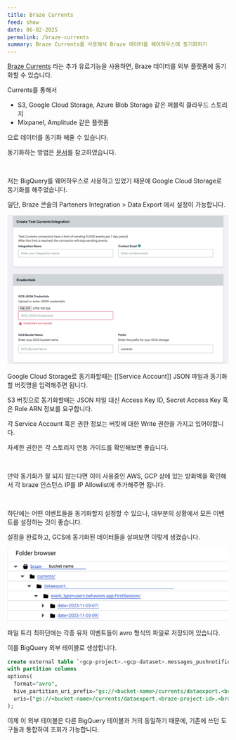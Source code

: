```yaml
---
title: Braze Currents
feed: show
date: 06-02-2025
permalink: /braze-currents
summary: Braze Currents를 사용해서 Braze 데이터를 웨어하우스에 동기화하기
---
```


[Braze Currents](https://www.braze.com/docs/user_guide/data/braze_currents/) 라는 추가 유료기능을 사용하면, Braze 데이터를 외부 플랫폼에 동기화할 수 있습니다.

Currents를 통해서
- S3, Google Cloud Storage, Azure Blob Storage 같은 퍼블릭 클라우드 스토리지
- Mixpanel, Amplitude 같은 플랫폼

으로 데이터를 동기화 해줄 수 있습니다.

동기화하는 방법은 [문서](https://www.braze.com/docs/user_guide/data/braze_currents/setting_up_currents)를 참고하였습니다.

<br/>

저는 BigQuery를 웨어하우스로 사용하고 있었기 때문에 Google Cloud Storage로 동기화를 해주었습니다.

일단, Braze 콘솔의 Parteners Integration > Data Export 에서 설정이 가능합니다.

![Currents Configuration](/assets/img/braze/currents-config.png "Currents Configuration")

Google Cloud Storage로 동기화할때는 [[Service Account]] JSON 파일과 동기화할 버킷명을 입력해주면 됩니다.

S3 버킷으로 동기화할때는 JSON 파일 대신 Access Key ID, Secret Access Key 혹은 Role ARN 정보를 요구합니다.

각 Service Account 혹은 권한 정보는 버킷에 대한 Write 권한을 가지고 있어야합니다.

자세한 권한은 각 스토리지 연동 가이드를 확인해보면 좋습니다.

<br/>

만약 동기화가 잘 되지 않는다면 이미 사용중인 AWS, GCP 상에 있는 방화벽을 확인해서 각 braze 인스턴스 IP를 IP Allowlist에 추가해주면 됩니다.

<br/>

하단에는 어떤 이벤트들을 동기화할지 설정할 수 있으나, 대부분의 상황에서 모든 이벤트를 설정하는 것이 좋습니다.

설정을 완료하고, GCS에 동기화된 데이터들을 살펴보면 이렇게 생겼습니다.

![Currents GCS](/assets/img/braze/currents-gcs-folder.png "Currents GCS")

파일 트리 최하단에는 각종 유저 이벤트들이 avro 형식의 파일로 저장되어 있습니다.

이를 BigQuery 외부 테이블로 생성합니다.

```sql
create external table `<gcp-project>.<gcp-dataset>.messages_pushnotification_send`
with partition columns
options(
  format="avro",
  hive_partition_uri_prefix="gs://<bucket-name>/currents/dataexport.<braze-project-id>.<braze-region>.integration.<braze-instance-id>/event_type=users.messages.pushnotification.send",
  uris=["gs://<bucket-name>/currents/dataexport.<braze-project-id>.<braze-region>.integration.<braze-instance-id>/event_type=users.messages.pushnotification.send/*.avro"]
);
```

이제 이 외부 테이블은 다른 BigQuery 테이블과 거의 동일하기 때문에, 기존에 쓰던 도구들과 통합하여 조회가 가능합니다.
